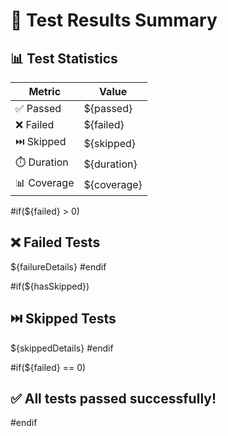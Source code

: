 # 🧪 Test Results Summary

## 📊 Test Statistics

| Metric | Value |
| --- | --- |
| ✅ Passed | ${passed} |
| ❌ Failed | ${failed} |
| ⏭️ Skipped | ${skipped} |
| ⏱️ Duration | ${duration} |
| 📊 Coverage | ${coverage} |

#if(${failed} > 0)
## ❌ Failed Tests
${failureDetails}
#endif

#if(${hasSkipped})
## ⏭️ Skipped Tests
${skippedDetails}
#endif

#if(${failed} == 0)
## ✅ All tests passed successfully!
#endif
